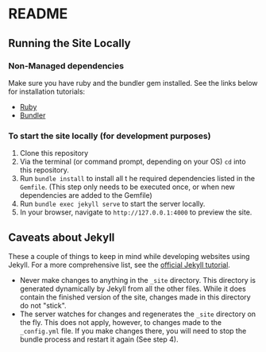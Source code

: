 # README

## Running the Site Locally

### Non-Managed dependencies

Make sure you have ruby and the bundler gem installed.
See the links below for installation tutorials:

- [Ruby](https://www.ruby-lang.org/en/documentation/installation/)
- [Bundler](https://bundler.io)

### To start the site locally (for development purposes)

1. Clone this repository
2. Via the terminal (or command prompt, depending on your OS) `cd` into this repository.
3. Run `bundle install` to install all t he required dependencies listed in the `Gemfile`.
(This step only needs to be executed once, or when new dependencies are added to the Gemfile)
4. Run `bundle exec jekyll serve` to start the server locally.
5. In your browser, navigate to `http://127.0.0.1:4000` to preview the site.

## Caveats about Jekyll

These a couple of things to keep in mind while developing websites using Jekyll.
For a more comprehensive list, see the [official Jekyll tutorial](https://jekyllrb.com/docs/).

- Never make changes to anything in the `_site` directory.
This directory is generated dynamically by Jekyll from all the other files.
While it does contain the finished version of the site, changes made in this directory do not "stick".
- The server watches for changes and regenerates the `_site` directory on the fly.
This does not apply, however, to changes made to the `_config.yml` file.
If you make changes there, you will need to stop the bundle process and restart it again (See step 4).
